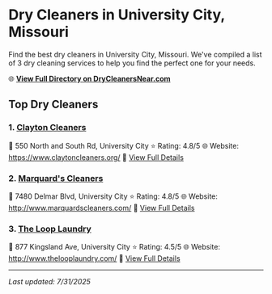 # Dry Cleaners in University City, Missouri

Find the best dry cleaners in University City, Missouri. We've compiled a list of 3 dry cleaning services to help you find the perfect one for your needs.

🌐 **[View Full Directory on DryCleanersNear.com](https://drycleanersnear.com/city/US/Missouri/University%20City)**

## Top Dry Cleaners

### 1. [Clayton Cleaners](https://drycleanersnear.com/dryCleaner/686f1eb81cef475d4de83d25/clayton-cleaners)
📍 550 North and South Rd, University City
⭐ Rating: 4.8/5
🌐 Website: https://www.claytoncleaners.org/
🔗 [View Full Details](https://drycleanersnear.com/dryCleaner/686f1eb81cef475d4de83d25/clayton-cleaners)

### 2. [Marquard's Cleaners](https://drycleanersnear.com/dryCleaner/686f1f201cef475d4de840a8/marquard-s-cleaners)
📍 7480 Delmar Blvd, University City
⭐ Rating: 4.8/5
🌐 Website: http://www.marquardscleaners.com/
🔗 [View Full Details](https://drycleanersnear.com/dryCleaner/686f1f201cef475d4de840a8/marquard-s-cleaners)

### 3. [The Loop Laundry](https://drycleanersnear.com/dryCleaner/686f1ee51cef475d4de83ef4/the-loop-laundry)
📍 877 Kingsland Ave, University City
⭐ Rating: 4.5/5
🌐 Website: http://www.thelooplaundry.com/
🔗 [View Full Details](https://drycleanersnear.com/dryCleaner/686f1ee51cef475d4de83ef4/the-loop-laundry)


---

*Last updated: 7/31/2025*
